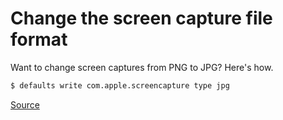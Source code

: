 # Change the screen capture file format

Want to change screen captures from PNG to JPG? Here's how.

```bash
$ defaults write com.apple.screencapture type jpg
```

[Source](http://osxdaily.com/2010/06/09/screen-capture-in-mac-os-x/)
